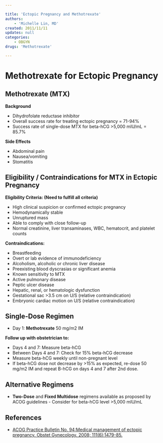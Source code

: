 ```yaml
---

title: 'Ectopic Pregnancy and Methotrexate'
authors:
    - 'Michelle Lin, MD'
created: 2011/11/11
updates: null
categories:
    - OBGYN
drugs: 'Methotrexate'

---
```




# Methotrexate for Ectopic Pregnancy

## Methotrexate (MTX)

**Background**

-   Dihydrofolate reductase inhibitor
-   Overall success rate for treating ectopic pregnancy = 71-94%
-   Success rate of single-dose MTX for beta-hCG &gt;5,000 mIU/mL = 85.7% 

**Side Effects**
-   Abdominal pain
-   Nausea/vomiting
-   Stomatitis    

## Eligibility / Contraindications for MTX in Ectopic Pregnancy

**Eligibility Criteria: (Need to fulfill all criteria)**

-   High clinical suspicion or confirmed ectopic pregnancy
-   Hemodynamically stable
-   Unruptured mass
-   Able to comply with close follow-up
-   Normal creatinine, liver transaminases, WBC, hematocrit, and platelet counts 

**Contraindications:**
-   Breastfeeding
-   Overt or lab evidence of immunodeficiency
-   Alcoholism, alcoholic or chronic liver disease
-   Preexisting blood dyscrasias or significant anemia 
-   Known sensitivity to MTX
-   Active pulmonary disease
-   Peptic ulcer disease
-   Hepatic, renal, or hematologic dysfunction
-   Gestational sac &gt;3.5 cm on U/S (relative contraindication) 
-   Embryonic cardiac motion on U/S (relative contraindication) 

## Single-Dose Regimen

-  Day 1: **<span class="drug">Methotrexate</span>** 50 mg/m2 IM

**Follow up with obstetrician to:**
-   Days 4 and 7: Measure beta-hCG
-   Between Days 4 and 7: Check for 15% beta-hCG decrease
-   Measure beta-hCG weekly until non-pregnant level
-   If beta-hCG dose not decrease by &gt;15% as expected, re-dose 50 mg/m2 IM and repeat B-hCG on days 4 and 7 after 2nd dose. 

## Alternative Regimens

-   **Two-Dose** and **Fixed Multidose** regimens available as proposed by ACOG guidelines - Consider for beta-hCG level &gt;5,000 mIU/mL

## References

-   [ACOG Practice Bulletin No. 94:Medical management of ectopic pregnancy. Obstet Gynecology. 2008; 111(6):1479-85.](http://www.ncbi.nlm.nih.gov/pubmed/18515537)
